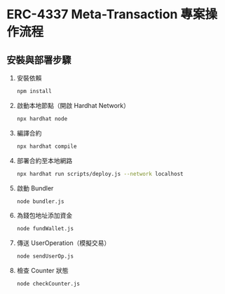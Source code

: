 # ERC-4337 Meta-Transaction 專案操作流程

## 安裝與部署步驟

1. 安裝依賴
   ```bash
   npm install
   ```

2. 啟動本地節點（開啟 Hardhat Network）
   ```bash
   npx hardhat node
   ```

3. 編譯合約
   ```bash
   npx hardhat compile
   ```

4. 部署合約至本地網路
   ```bash
   npx hardhat run scripts/deploy.js --network localhost
   ```

5. 啟動 Bundler
   ```bash
   node bundler.js
   ```

6. 為錢包地址添加資金
   ```bash
   node fundWallet.js
   ```

7. 傳送 UserOperation（模擬交易）
   ```bash
   node sendUserOp.js
   ```

8. 檢查 Counter 狀態
   ```bash
   node checkCounter.js
   ```

